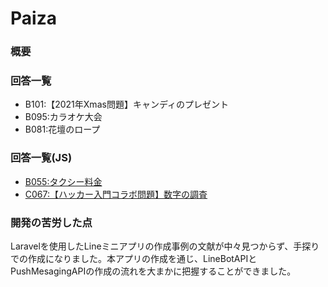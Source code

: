 # Paiza

### 概要


### 回答一覧
* B101:【2021年Xmas問題】キャンディのプレゼント
* B095:カラオケ大会
* B081:花壇のロープ

### 回答一覧(JS)
* [B055:タクシー料金](B055.js)
* [C067:【ハッカー入門コラボ問題】数字の調査](C067.js)

 
### 開発の苦労した点
Laravelを使用したLineミニアプリの作成事例の文献が中々見つからず、手探りでの作成になりました。本アプリの作成を通じ、LineBotAPIとPushMesagingAPIの作成の流れを大まかに把握することができました。

